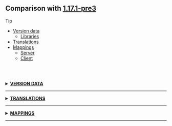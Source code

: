 ## Comparison with [1.17.1-pre3](https://github.com/PixiGeko/Minecraft-generated-data/tree/1.17.1-pre3)

> [!TIP]
> - [Version data](#version-data)
>     - [Libraries](#version-data-libraries)
> - [Translations](#translations)
> - [Mappings](#mappings)
>   - [Server](#server-mappings)
>   - [Client](#client-mappings)

<br/><br/>
<details><summary><b><ins>VERSION DATA</ins></b><a name="version-data"></a></summary>
<br/>
<table><tr><th></th><th align="left">1.17.1-pre3</th><th>1.17.1-rc1</th></tr><tr><td>World version</td><td><pre>2727</pre></td><td><pre>2728</pre></td></tr><tr><td>Protocol version</td><td><pre>1073741862</pre></td><td><pre>1073741863</pre></td></tr></table>
<h3>Libraries<a name="version-data-libraries"></a></h3>
<details>
<summary>
Versions
</summary>
<table><tr><th></th><th align="left">1.17.1-pre3</th><th>1.17.1-rc1</th></tr><tr><td>org.lwjgl:lwjgl-glfw</td><td><pre>3.2.1</pre></td><td><pre>3.2.2</pre></td></tr><tr><td>org.lwjgl:lwjgl-glfw</td><td><pre>3.2.1</pre></td><td><pre>3.2.2</pre></td></tr><tr><td>org.lwjgl:lwjgl-jemalloc</td><td><pre>3.2.1</pre></td><td><pre>3.2.2</pre></td></tr><tr><td>org.lwjgl:lwjgl-jemalloc</td><td><pre>3.2.1</pre></td><td><pre>3.2.2</pre></td></tr><tr><td>org.lwjgl:lwjgl-openal</td><td><pre>3.2.1</pre></td><td><pre>3.2.2</pre></td></tr><tr><td>org.lwjgl:lwjgl-openal</td><td><pre>3.2.1</pre></td><td><pre>3.2.2</pre></td></tr><tr><td>org.lwjgl:lwjgl-opengl</td><td><pre>3.2.1</pre></td><td><pre>3.2.2</pre></td></tr><tr><td>org.lwjgl:lwjgl-opengl</td><td><pre>3.2.1</pre></td><td><pre>3.2.2</pre></td></tr><tr><td>org.lwjgl:lwjgl-stb</td><td><pre>3.2.1</pre></td><td><pre>3.2.2</pre></td></tr><tr><td>org.lwjgl:lwjgl-stb</td><td><pre>3.2.1</pre></td><td><pre>3.2.2</pre></td></tr><tr><td>org.lwjgl:lwjgl-tinyfd</td><td><pre>3.2.1</pre></td><td><pre>3.2.2</pre></td></tr><tr><td>org.lwjgl:lwjgl-tinyfd</td><td><pre>3.2.1</pre></td><td><pre>3.2.2</pre></td></tr><tr><td>org.lwjgl:lwjgl</td><td><pre>3.2.1</pre></td><td><pre>3.2.2</pre></td></tr><tr><td>org.lwjgl:lwjgl</td><td><pre>3.2.1</pre></td><td><pre>3.2.2</pre></td></tr></table>
</details>
</details>
<hr/>
<details><summary><b><ins>TRANSLATIONS</ins></b><a name="translations"></a></summary>
<br/>
<details>
<summary>
Keys
</summary>

```diff
+ death.attack.dryout: %1$s died from dehydration
+ death.attack.dryout.player: %1$s died from dehydration whilst trying to escape %2$s
```

</details>
</details>
<hr/>
<details><summary><b><ins>MAPPINGS</ins></b><a name="mappings"></a></summary>
<br/>
<h2>Server<a name="server-mappings"></a></h2>
<details>
<summary>
Changes
</summary>

```
XXX.block.entity.SkullBlockEntity +4M -1M
```
```
XXX.level.storage.LevelStorageSource$LevelStorageAccess +1M -1M
```

</details>
<details>
<summary>
net.minecraft.world.level.block.entity.SkullBlockEntity
</summary>

```diff
- void lambda$updateGameprofile$2(Consumer,GameProfile)
+ void lambda$updateGameprofile$2(GameProfile,Consumer)
- void lambda$updateGameprofile$4(Consumer,GameProfile)
- void lambda$updateGameprofile$5(Optional,Consumer,GameProfile)
- void lambda$updateGameprofile$6(Consumer,GameProfile,Optional)
```

</details>
<details>
<summary>
net.minecraft.world.level.storage.LevelStorageSource$LevelStorageAccess
</summary>

```diff
+ File getIconFile()
- Optional getIconFile()
```

</details>
<h2>Client<a name="client-mappings"></a></h2>
<details>
<summary>
Changes
</summary>

```
XXX.screens.worldselection.EditWorldScreen +9M -7M
```
```
XXX.minecraft.server.MinecraftServer +10M -10M | -1P
```
```
XXX.server.players.GameProfileCache +8M -8M
```

</details>
<details>
<summary>
net.minecraft.client.gui.screens.worldselection.EditWorldScreen
</summary>

```diff
- boolean lambda$init$12(Path)
+ DataResult lambda$init$6(JsonElement)
- DataResult lambda$init$7(JsonElement)
+ void lambda$init$0(Button)
- void lambda$init$0(Path)
- void lambda$init$11(Button)
+ void lambda$init$11(String)
- void lambda$init$13(String)
+ void lambda$init$4(boolean,boolean)
- void lambda$init$4(Button)
- void lambda$init$5(boolean,boolean)
+ void lambda$init$5(Button)
- void lambda$init$6(Button)
+ void lambda$init$7(DataResult$PartialResult)
+ void lambda$init$8(Button)
- void lambda$init$8(DataResult$PartialResult)
```

</details>
<details>
<summary>
net.minecraft.server.MinecraftServer
</summary>

```diff
+ boolean hasWorldScreenshot()
+ boolean lambda$getSelectedPacks$13(Collection,String)
- boolean lambda$getSelectedPacks$14(Collection,String)
+ CompletionStage lambda$reloadResources$11(ImmutableList)
- CompletionStage lambda$reloadResources$12(ImmutableList)
+ File getWorldScreenshotFile()
+ ImmutableList lambda$reloadResources$10(Collection)
- ImmutableList lambda$reloadResources$11(Collection)
- Optional getWorldScreenshotFile()
- String lambda$fillSystemReport$10()
+ String lambda$fillSystemReport$7()
+ String lambda$tickChildren$6(ServerLevel)
- String lambda$tickChildren$7(ServerLevel)
+ void lambda$reloadResources$12(Collection,ServerResources)
- void lambda$reloadResources$13(Collection,ServerResources)
+ void lambda$startMetricsRecordingTick$14(Path)
- void lambda$startMetricsRecordingTick$16(Path)
+ void lambda$startRecordingMetrics$16(Consumer,ProfileResults)
- void lambda$startRecordingMetrics$17(Consumer,ProfileResults)
- void lambda$updateStatusIcon$6(ServerStatus,File)
```

</details>
<details>
<summary>
net.minecraft.server.players.GameProfileCache
</summary>

```diff
+ GameProfile get(String)
+ GameProfile get(UUID)
+ GameProfile lambda$getAsync$1(String)
+ GameProfile lookupGameProfile(GameProfileRepository,String)
+ GameProfileCache$GameProfileInfo readGameProfile(JsonElement,DateFormat)
- Optional get(String)
- Optional get(UUID)
- Optional lambda$getAsync$1(String)
- Optional lookupGameProfile(GameProfileRepository,String)
- Optional readGameProfile(JsonElement,DateFormat)
+ void lambda$getAsync$0(Consumer,GameProfile,Throwable)
- void lambda$getAsync$0(Consumer,Optional,Throwable)
+ void lambda$getAsync$2(String,GameProfile,Throwable)
- void lambda$getAsync$2(String,Optional,Throwable)
+ void lambda$getAsync$3(Consumer,GameProfile,Throwable)
- void lambda$getAsync$3(Consumer,Optional,Throwable)
```

</details>
</details>
<hr/>